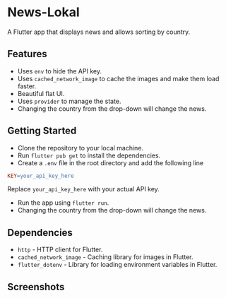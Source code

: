 # News-Lokal
A Flutter app that displays news and allows sorting by country.
## Features
- Uses `env` to hide the API key.
- Uses `cached_network_image` to cache the images and make them load faster.
- Beautiful flat UI.
- Uses `provider` to manage the state.
- Changing the country from the drop-down will change the news.

## Getting Started
- Clone the repository to your local machine.
- Run `flutter pub get` to install the dependencies.
- Create a `.env` file in the root directory and add the following line
```makefile
KEY=your_api_key_here
```
Replace `your_api_key_here` with your actual API key.
- Run the app using `flutter run`.
- Changing the country from the drop-down will change the news.

## Dependencies
- `http` - HTTP client for Flutter.
- `cached_network_image` - Caching library for images in Flutter.
- `flutter_dotenv` - Library for loading environment variables in Flutter.

## Screenshots
